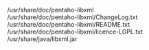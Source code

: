 /usr/share/doc/pentaho-libxml  
/usr/share/doc/pentaho-libxml/ChangeLog.txt  
/usr/share/doc/pentaho-libxml/README.txt  
/usr/share/doc/pentaho-libxml/licence-LGPL.txt  
/usr/share/java/libxml.jar  
